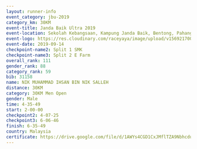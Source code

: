```yaml
---
layout: runner-info 
event_category: jbu-2019 
category_km: 30KM 
event-title: Janda Baik Ultra 2019
event-location: Sekolah Kebangsaan, Kampung Janda Baik, Bentong, Pahang, Malaysia 
event-logo: https://res.cloudinary.com/raceyaya/image/upload/v1569217009/logo/janda-baik_vch1pc.jpg 
event-date: 2019-09-14 
checkpoint-name2: Split 1 SMK 
checkpoint-name3: Split 2 E Farm 
overall_rank: 111
gender_rank: 88
category_rank: 59
bib: 31158
name: NIK MUHAMMAD IHSAN BIN NIK SALLEH
distance: 30KM
category: 30KM Men Open
gender: Male
time: 4-35-49
start: 2-00-00
checkpoint2: 4-07-25
checkpoint3: 6-06-46
finish: 6-35-49
country: Malaysia
certificate: https://drive.google.com/file/d/1AWYs4CGD1CxJMflTZA9NbhcdusnzOTKH/view?usp=sharing
---
```

